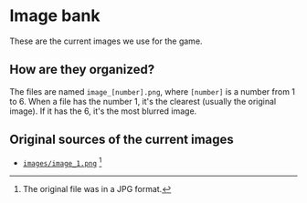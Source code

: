 # Image bank

These are the current images we use for the game.

## How are they organized?

The files are named `image_[number].png`, where `[number]` is a number from 1 to 6.
When a file has the number 1, it's the clearest (usually the original image). If it has
the 6, it's the most blurred image.

## Original sources of the current images

- [`images/image_1.png`](https://www.malwarebytes.com/blog/news/2022/08/james-webb-telescope-images-used-to-hide-malware/amp/) [^1]

[^1]: The original file was in a JPG format.
